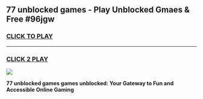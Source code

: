 
## 77 unblocked games - Play Unblocked Gmaes & Free #96jgw
<h3>
<a href="https://premium.freeplayer.one?title=77_unblocked_games&ref=03M">CLICK TO PLAY</a></h3>
<hr>

<h3>
<a href="https://premium.freeplayer.one?title=77_unblocked_games&ref=03M">CLICK 2 PLAY</a>
  
</h3>

<a href="https://premium.freeplayer.one?title=77_unblocked_games&ref=03M"><img src="https://clearcache.store/games.png"></a>


**77 unblocked games games unblocked: Your Gateway to Fun and Accessible Online Gaming**
